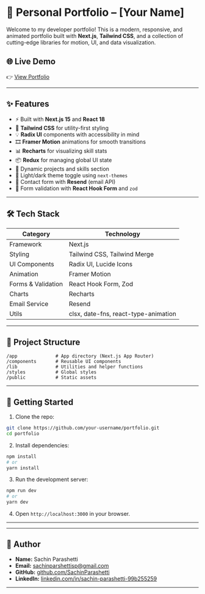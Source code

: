 # 💼 Personal Portfolio – [Your Name]

Welcome to my developer portfolio! This is a modern, responsive, and animated portfolio built with **Next.js**, **Tailwind CSS**, and a collection of cutting-edge libraries for motion, UI, and data visualization.

## 🌐 Live Demo

👉 [View Portfolio](https://your-portfolio-link.com)

---

## ✨ Features

- ⚡ Built with **Next.js 15** and **React 18**
- 🎨 **Tailwind CSS** for utility-first styling
- 💡 **Radix UI** components with accessibility in mind
- 🎞️ **Framer Motion** animations for smooth transitions
- 📊 **Recharts** for visualizing skill stats
- 📦 **Redux** for managing global UI state
- 🎯 Dynamic projects and skills section
- 🌙 Light/dark theme toggle using `next-themes`
- 📧 Contact form with **Resend** (email API)
- 🔐 Form validation with **React Hook Form** and `zod`

---

## 🛠️ Tech Stack

| Category         | Technology                              |
|------------------|------------------------------------------|
| Framework        | Next.js                                  |
| Styling          | Tailwind CSS, Tailwind Merge             |
| UI Components    | Radix UI, Lucide Icons                   |
| Animation        | Framer Motion                            |
| Forms & Validation| React Hook Form, Zod                    |
| Charts           | Recharts                                 |
| Email Service    | Resend                                   |
| Utils            | clsx, date-fns, react-type-animation     |

---

## 📁 Project Structure

```
/app              # App directory (Next.js App Router)
/components       # Reusable UI components
/lib              # Utilities and helper functions
/styles           # Global styles
/public           # Static assets
```

---

## 🚀 Getting Started

1. Clone the repo:
```bash
git clone https://github.com/your-username/portfolio.git
cd portfolio
```

2. Install dependencies:
```bash
npm install
# or
yarn install
```

3. Run the development server:
```bash
npm run dev
# or
yarn dev
```

4. Open `http://localhost:3000` in your browser.

---


---

## 👤 Author

- **Name:** Sachin Parashetti  
- **Email:** [sachinparshettisp@gmail.com](mailto:sachinparshettisp@gmail.com)  
- **GitHub:** [github.com/SachinParashetti](https://github.com/SachinParashetti)  
- **LinkedIn:** [linkedin.com/in/sachin-parashetti-99b255259](https://www.linkedin.com/in/sachin-parashetti-99b255259)

---



